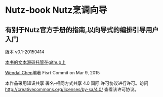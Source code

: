 # Nutz-book Nutz烹调向导

## 有别于Nutz官方手册的指南,以向导式的编排引导用户入门

版本 v0.1-20150414


[本书的文本源码托管在github上](https://github.com/wendal/nutz-book)

[Wendal Chen](http://wendal.net)编著 Fisrt Commit on Mar 9, 2015

本作品采用知识共享 署名-相同方式共享 4.0 国际 许可协议进行许可。访问 http://creativecommons.org/licenses/by-sa/4.0/ 查看该许可协议。
